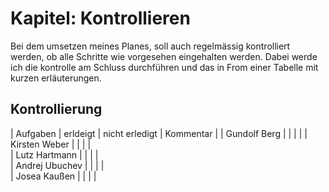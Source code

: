# Kapitel: Kontrollieren
Bei dem umsetzen meines Planes, soll auch regelmässig kontrolliert werden, ob alle Schritte wie vorgesehen eingehalten werden. Dabei werde ich die kontrolle am Schluss durchführen und das in From einer Tabelle mit kurzen erläuterungen.

## Kontrollierung

| Aufgaben         | erldeigt | nicht erledigt | Kommentar | 
| Gundolf Berg   |   |   |   | 
| Kirsten Weber  |   |   |   |  
| Lutz Hartmann  |   |   |   |   
| Andrej Ubuchev |   |   |   |  
| Josea Kaußen   |   |   |   |  
